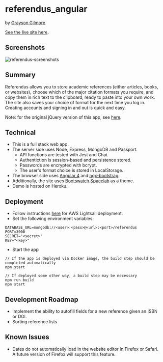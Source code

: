 # referendus_angular

by [Grayson Gilmore](http://gilmoreg.com).

[See the live site here](https://referendus-angular.herokuapp.com/).

## Screenshots
![referendus-screenshots](http://res.cloudinary.com/dk85nueap/image/upload/v1503769922/Referendus_Summary_v9orem.png)

## Summary
Referendus allows you to store academic references (either articles, books, or websites), choose which of the major citation formats you require, and copy them in rich text to the clipboard, ready to paste into your own work. The site also saves your choice of format for the next time you log in.
Creating accounts and signing in and out is quick and easy.

Note: for the original jQuery version of this app, see [here](https://github.com/gilmoreg/referendus).

## Technical
* This is a full stack web app.
* The server side uses Node, Express, MongoDB and Passport.
    * API functions are tested with Jest and Chai.
    * Authentiction is session-based and persistence stored.
    * Passwords are encrypted with bcrypt.
    * The user's format choice is stored in LocalStorage.
* The browser side uses [Angular 4](https://angular.io/) and [ngx-bootstrap](https://github.com/valor-software/ngx-bootstrap).
* Additionally, the site uses [Bootswatch Spacelab](https://bootswatch.com/spacelab/) as a theme.
* Demo is hosted on Heroku.

## Deployment
* Follow instructions [here](https://medium.com/@sharmasha2nk/aws-lightsail-bitnami-nodejs-letsencrypt-cf653573b8a1) for AWS Lightsail deployment.
* Set the following environment variables:
````
DATABASE_URL=mongodb://<user>:<pass>@<url>:<port>/referendus
PORT=3000
SECRET="<secret>"
KEY="<key>"
````
* Start the app
````
// If the app is deployed via Docker image, the build step should be completed automatically
npm start

// If deployed some other way, a build step may be necessary
npm run build
npm start
````

## Development Roadmap
* Implement the ability to autofill fields for a new reference given an ISBN or DOI.
* Sorting reference lists

## Known Issues
* Dates do not automatically load in the website editor in Firefox or Safari. A future version of Firefox will support this feature.